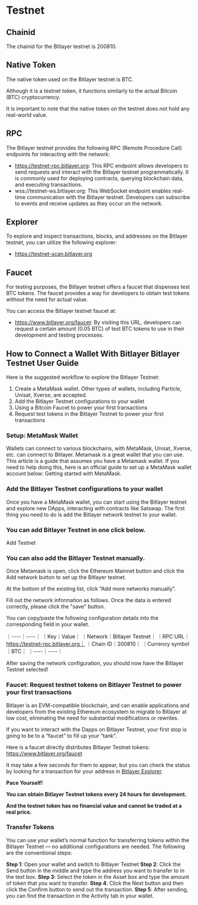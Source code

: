 # Testnet

## Chainid
The chainid for the Bitlayer testnet is 200810. 

## Native Token
The native token used on the Bitlayer testnet is BTC. 

Although it is a testnet token, it functions similarly to the actual Bitcoin (BTC) cryptocurrency.

It is important to note that the native token on the testnet does not hold any real-world value.

## RPC
The Bitlayer testnet provides the following RPC (Remote Procedure Call) endpoints for interacting with the network:

 - https://testnet-rpc.bitlayer.org: This RPC endpoint allows developers to send requests and interact with the Bitlayer testnet programmatically. It is commonly used for deploying contracts, querying blockchain data, and executing transactions.
 - wss://testnet-ws.bitlayer.org: This WebSocket endpoint enables real-time communication with the Bitlayer testnet. Developers can subscribe to events and receive updates as they occur on the network.

## Explorer
To explore and inspect transactions, blocks, and addresses on the Bitlayer testnet, you can utilize the following explorer:
- https://testnet-scan.bitlayer.org

## Faucet
For testing purposes, the Bitlayer testnet offers a faucet that dispenses test BTC tokens. The faucet provides a way for developers to obtain test tokens without the need for actual value. 

You can access the Bitlayer testnet faucet at:
- https://www.bitlayer.org/faucet: By visiting this URL, developers can request a certain amount (0.05 BTC) of test BTC tokens to use in their development and testing processes.

## How to Connect a Wallet With Bitlayer Bitlayer Testnet User Guide
Here is the suggested workflow to explore the Bitlayer Testnet:
1. Create a MetaMask wallet. Other types of wallets, including Particle, Unisat, Xverse, are accepted.
2. Add the Bitlayer Testnet configurations to your wallet
3. Using a Bitcoin Faucet to power your first transactions
4. Request test tokens in the Bitlayer Testnet to power your first transactions

### Setup: MetaMask Wallet 
Wallets can connect to various blockchains, with MetaMask, Unisat, Xverse, etc. can connect to Bitlayer. Metamask is a great wallet that you can use. This article is a guide that assumes you have a Metamask wallet. 
If you need to help doing this, here is an official guide to set up a MetaMask wallet account below: Getting started with MetaMask.

### Add the Bitlayer Testnet configurations to your wallet
Once you have a MetaMask wallet, you can start using the Bitlayer testnet and explore new DApps, interacting with contracts like Satswap. 
The first thing you need to do is add the Bitlayer network testnet to your wallet. 

### You can add Bitlayer Testnet in one click below.
Add Testnet

### You can also add the Bitlayer Testnet manually.
Once Metamask is open, click the Ethereum Mainnet button and click the Add network button to set up the Bitlayer testnet.

At the bottom of the existing list, click “Add more networks manually”.

Fill out the network information as follows. Once the data is entered correctly, please click the "save" button.

You can copy/paste the following configuration details into the corresponding field in your wallet.

｜----｜----｜
｜Key｜Value｜
｜Network｜Bitlayer Testnet｜
｜RPC URL｜https://testnet-rpc.bitlayer.org｜
｜Chain ID｜200810｜
｜Currency symbol｜BTC｜
｜----｜----｜

After saving the network configuration, you should now have the Bitlayer Testnet selected!


### Faucet: Request testnet tokens on Bitlayer Testnet to power your first transactions
Bitlayer is an EVM-compatible blockchain, and can enable applications and developers from the existing Ethereum ecosystem to migrate to Bitlayer at low cost, eliminating the need for substantial modifications or rewrites.

If you want to interact with the Dapps on Bitlayer Testnet, your first stop is going to be to a “faucet” to fill up your “tank”. 

Here is a faucet directly distributes Bitlayer Testnet tokens: https://www.bitlayer.org/faucet

It may take a few seconds for them to appear, but you can check the status by looking for a transaction for your address in [Bitlayer Explorer](https://testnet-scan.bitlayer.org).


**Pace Yourself!**

**You can obtain Bitlayer Testnet tokens every 24 hours for development.**

**And the testnet token has no financial value and cannot be traded at a real price.**


### Transfer Tokens
You can use your wallet’s normal function for transferring tokens within the Bitlayer Testnet — no additional configurations are needed. The following are the conventional steps:

**Step 1**: Open your wallet and switch to Bitlayer Testnet
**Step 2**: Click the Send button in the middle and type the address you want to transfer to in the text box.
**Step 3**: Select the token in the Asset box and type the amount of token that you want to transfer.
**Step 4**: Click the Next button and then click the Confirm button to send out the transaction.
**Step 5**: After sending, you can find the transaction in the Activity tab in your wallet.


